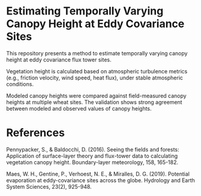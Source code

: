 # Estimating Temporally Varying Canopy Height at Eddy Covariance Sites
This repository presents a method to estimate temporally varying canopy height at eddy covariance flux tower sites.

Vegetation height is calculated based on atmospheric turbulence metrics (e.g., friction velocity, wind speed, heat flux), under stable atmospheric conditions.

Modeled canopy heights were compared against field-measured canopy heights at multiple wheat sites. The validation shows strong agreement between modeled and observed values of canopy heights.



# References 

Pennypacker, S., & Baldocchi, D. (2016). Seeing the fields and forests: Application of surface-layer theory and flux-tower data to calculating vegetation canopy height. Boundary-layer meteorology, 158, 165-182.

Maes, W. H., Gentine, P., Verhoest, N. E., & Miralles, D. G. (2019). Potential evaporation at eddy-covariance sites across the globe. Hydrology and Earth System Sciences, 23(2), 925-948.


